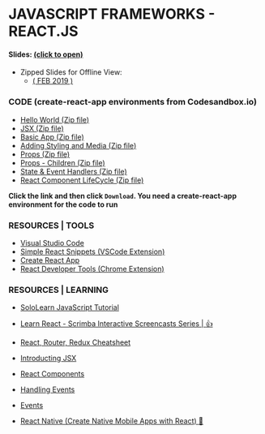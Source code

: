 # JAVASCRIPT FRAMEWORKS - REACT.JS

#### Slides: [(click to open)](https://kostasx.github.io/EventLoop/Education/TechTalentSchool/javascript/reactjs.html#/) 

- Zipped Slides for Offline View:
	- <a href="./slides/slides-18.02.2019.zip" download>( FEB 2019 )</a>

### CODE (create-react-app environments from Codesandbox.io)

- [Hello World (Zip file)](./code/create-react-app--01-hello-world.zip)
- [JSX (Zip file)](./code/create-react-app--02-JSX-expressions.zip)
- [Basic App (Zip file)](./code/create-react-app--03-basic-App.zip)
- [Adding Styling and Media (Zip file)](./code/create-react-app--04-reactjs-styling-and-media.zip)
- [Props (Zip file)](./code/create-react-app--05--Props.zip)
- [Props - Children (Zip file)](./code/create-react-app--06--Props-Children.zip)
- [State & Event Handlers (Zip file)](./code/create-react-app--07-State-and-Event-Handlers.zip)
- [React Component LifeCycle (Zip file)](./code/create-react-app--08-Lifecycle-and-methods.zip)

__Click the link and then click `Download`. You need a create-react-app environment for the code to run__ 

### RESOURCES | TOOLS

- [Visual Studio Code](https://code.visualstudio.com/)
- [Simple React Snippets (VSCode Extension)](https://marketplace.visualstudio.com/items?itemName=burkeholland.simple-react-snippets)
- [Create React App](https://github.com/facebook/create-react-app)
- [React Developer Tools (Chrome Extension)](https://chrome.google.com/webstore/detail/react-developer-tools/fmkadmapgofadopljbjfkapdkoienihi?hl=en)    

### RESOURCES | LEARNING

- [SoloLearn JavaScript Tutorial](https://www.sololearn.com/Course/JavaScript/)
- [Learn React - Scrimba Interactive Screencasts Series | :+1:](https://scrimba.com/g/glearnreact)
- [React, Router, Redux Cheatsheet](./docs/react-redux.pdf)
- [Introducting JSX](https://reactjs.org/docs/introducing-jsx.html)   
- [React Components](https://reactjs.org/docs/react-component.html)    
- [Handling Events](https://reactjs.org/docs/handling-events.html)
- [Events](https://reactjs.org/docs/events.html)

- [React Native (Create Native Mobile Apps with React) :iphone:](https://facebook.github.io/react-native/)
    
    

